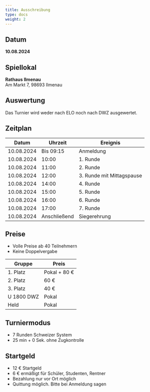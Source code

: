 ```yaml
---
title: Ausschreibung
type: docs
weight: 2
---
```


## Datum

**10.08.2024**

## Spiellokal

**Rathaus Ilmenau**  
Am Markt 7, 98693 Ilmenau

## Auswertung

Das Turnier wird weder nach ELO noch nach DWZ ausgewertet.

## Zeitplan

| Datum      | Uhrzeit      | Ereignis                  |
| ---------- | ------------ | ------------------------- |
| 10.08.2024 | Bis 09:15    | Anmeldung                 |
| 10.08.2024 | 10:00        | 1. Runde                  |
| 10.08.2024 | 11:00        | 2. Runde                  |
| 10.08.2024 | 12:00        | 3. Runde mit Mittagspause |
| 10.08.2024 | 14:00        | 4. Runde                  |
| 10.08.2024 | 15:00        | 5. Runde                  |
| 10.08.2024 | 16:00        | 6. Runde                  |
| 10.08.2024 | 17:00        | 7. Runde                  |
| 10.08.2024 | Anschließend | Siegerehrung              |

## Preise

- Volle Preise ab 40 Teilnehmern
- Keine Doppelvergabe

| Gruppe     | Preis        |
| ---------- | ------------ |
| 1. Platz   | Pokal + 80 € |
| 2. Platz   | 60 €         |
| 3. Platz   | 40 €         |
| U 1800 DWZ | Pokal        |
| Held       | Pokal        |

## Turniermodus

- 7 Runden Schweizer System
- 25 min + 0 Sek. ohne Zugkontrolle

## Startgeld

- 12 € Startgeld
- 6 € ermäßigt für Schüler, Studenten, Rentner
- Bezahlung nur vor Ort möglich
- Quittung möglich. Bitte bei Anmeldung sagen
